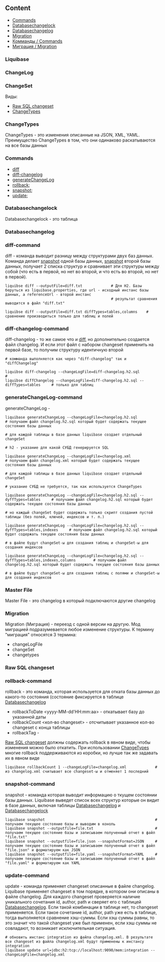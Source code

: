 ## Content

* [Commands](#commands)
* [Databasechangelock](#databasechangelock)
* [Databasechangelog](#databasechangelog)
* [Migration](#migration)
* [Комманды / Commands](#commands)
* [Миграция / Migration](#migration)

### Liquibase

### ChangeLog

### ChangeSet

Виды:
* [Raw SQL changeset](#raw-sql-changeset)
* [ChangeTypes](#changetypes)

### ChangeTypes
ChangeTypes - это изменения описанные на JSON, XML, YAML. Преимущество ChangeTypes в том, что они одинаково раскатываются на все базы данных

### Commands
* [diff](#diff-command)
* [diff-changelog](#diff-changelog-command)
* [generateChangeLog](#generatechangelog-command)
* [rollback](#rollback-command);
* [snapshot](#snapshot-command);
* [update](#update-command);

### Databasechangelock
Databasechangelock - это таблица 

### Databasechangelog

### diff-command
diff - команда выводит разницу между структурами двух баз данных. Команда делает [snapshot](#snapshot-command) одной базы данных, [snapshot](#snapshot-command) второй базы данных, получает 2 списка структур и сравнивает эти структуры между собой (что есть
в первой, но нет во второй, и что есть во второй, но нет в первой).
``` 
liquibse diff --outputFile=diff.txt             # Для H2. Базы беруться из liquibase.properties, где url - исходный инстанс базы данных, а referenceUrl - второй инстанс
                                                # результат сравнения выводится в файл "diff.txt"
                                                
liquibse diff --outputFile=diff.txt diffTypes=tables,columns    # сравнение производиться только для таблиц и полей
```


### diff-changelog-command
diff-changelog - то же самое что и [diff](#diff-command), но дополнительно создается файл changelog. И если этот файл с набором changeset применить на первой базе, то получим структуру идентичную второй
``` 
# комманда выполняется как через "diff-changelog" так и "diffСhangelog"  

liquibse diff-changelog --changeLogFile=diff-changelog.h2.sql                       #            
liquibse diffСhangelog --changeLogFile=diff-changelog.h2.sql --diffTypes=tables     # только для таблиц           
```


### generateChangeLog-command
generateChangeLog - 
``` 
liquibase generateChangeLog --changeLogFile=changelog.h2.sql            # получаем файл changelog.h2.sql который будет содержать текущее состояния базы данных
                                                                        # для каждой таблицы в базе данных liquibase создает отдельный changeSet
                                                                        # h2 - указание для какой СУБД генерируется SQL
                                                                        
liquibase generateChangeLog --changeLogFile=changelog.xml               # получаем файл changelog.xml который будет содержать текущее состояния базы данных
                                                                        # для каждой таблицы в базе данных liquibase создает отдельный changeSet
                                                                        # указание СУБД не требуется, так как используется ChangeTypes
                                                                        
liquibase generateChangeLog --changeLogFile=changelog.h2.sql --dyffTypes=tables     # получаем файл changelog.h2.sql который будет содержать текущее состояния базы данных
                                                                                    # но каждый changeSet будет содержать только скрипт создания пустой таблицы (без полей, ключей, индексов и т. п.)
                                                                                    
liquibase generateChangeLog --changeLogFile=changelog.h2.sql --dyffTypes=tables,indexes     # получаем файл changelog.h2.sql который будет содержать текущее состояния базы данных
                                                                                            # в файле будут changeSet-ы для создания таблиц и changeSet-ы для создания индексов
 
liquibase generateChangeLog --changeLogFile=changelog.h2.sql --dyffTypes=tables,indexes,columns        # получаем файл changelog.h2.sql который будет содержать текущее состояния базы данных
                                                                                                        # в файле будут changeSet-ы для создания таблиц c полями и changeSet-ы для создания индексов
```

### Master File
Master File - это changelog в который подключаются другие changelog 


### Migration
Migration (Миграция) - переезд с одной версии на другую. Мод миграцией подразумевается любое изменение структуры. К термину "миграция" относятся 3 термина:
* changeLogFile
* changeSet
* changetypes

### Raw SQL changeset

### rollback-command
rollback - это команда, которая используется для отката базы данных до какого-то состояния (состояние фиксируется в таблице [Databasechangelog](#databasechangelog)
* rollbackToDate <yyyy-MM-dd'HH:mm:aa> - откатывает базу до указанной даты
* rollbackCount <кол-во changeset> - отсчитывает указанное кол-во changeset с конца таблицы
* rollbackTag <tag> - 

[Raw SQL changeset](#raw-sql-changeset) должны содержать rollback в явном виде, чтобы изменения можно было откатить. При использовании [ChangeTypes](#changetypes) многие rollback поддерживаются из коробки, но лучше так же задавать их в явном виде
``` 
liquibase rollbackCount 1 --changeLogFile=changelog.xml             # из changelog.xml считывает все changeset-ы и отменяет 1 последний
```

### snapshot-command
snapshot - команда которая выводит информацию о ткущем состоянии базы данных. Liquibase выведет список всех структур которые он видит в базе данных, включая таблицы [Databasechangelog](#databasechangelog) и [Databasechangelock](#databasechangelock)
``` 
liquibase snapshot                                                  # получаем текущее состояние базы и выводим в коноль
liquibase snapshot --outputfile=file.txt                            # получаем текущее состояние базы и записываем полученный отчет в файл "file.txt"
liquibase snapshot --outputfile=file.json --snapshotFormat=JSON     # получаем текущее состояние базы и записываем полученный отчет в файл "file.json" и форматируем как JSON
liquibase snapshot --outputfile=file.yaml --snapshotFormat=YAML     # получаем текущее состояние базы и записываем полученный отчет в файл "file.yaml" и форматируем как YAML
```

### update-command
update - команда применяет changeset описанные в файле changelog. Liquibase применяет changeset в том порядке, в котором они описаны в файле changelog. Для
каждого changeset проверяется наличие уникального сочетания id, author, path и сверяет его с таблицей [Databasechangelog](#databasechangelog). Если такой комбинации в таблице
нет, то changeset применяется. Если такое сочетание id, author, path уже есть в таблице, тогда выполняется сравнение хэш-суммы. Если хэш суммы равны, то это значит что такой changeset
уже был применен, если хэш суммы не совладают, то возникает исключительная ситуация.
``` 
# обновить инстанс integration из файла changelog.xml. В результате все changeset из файла changelog.xml будут применены к инстансу integration
liquibase update url=jdbc:h2:tcp://localhost:9090/mem:integration --changeLogFile=changelog.xml 

```